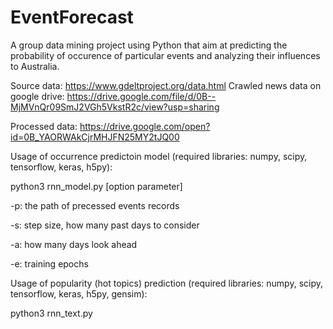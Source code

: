 # EventForecast
 A group data mining project using Python that aim at predicting the probability of occurence of particular events and analyzing their influences to Australia.

Source data: https://www.gdeltproject.org/data.html
Crawled news data on google drive: https://drive.google.com/file/d/0B--MjMVnQr09SmJ2VGh5VkstR2c/view?usp=sharing

Processed data: https://drive.google.com/open?id=0B_YAORWAkCjrMHJFN25MY2tJQ00

Usage of occurrence predictoin model (required libraries: numpy, scipy, tensorflow, keras, h5py):

python3 rnn_model.py [option parameter]

-p: the path of precessed events records

-s: step size, how many past days to consider

-a: how many days look ahead

-e: training epochs

Usage of popularity (hot topics) prediction (required libraries: numpy, scipy, tensorflow, keras, h5py, gensim):

python3 rnn_text.py
